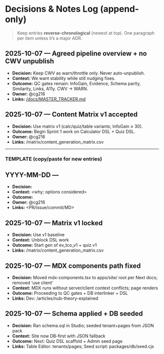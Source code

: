 # Decisions & Notes Log (append-only)

> Keep entries **reverse-chronological** (newest at top). One paragraph per item unless it’s a major ADR.

## 2025-10-07 — Agreed pipeline overview + no CWV unpublish
- **Decision:** Keep CWV as warn/throttle only. Never auto-unpublish.
- **Context:** We want stability while still nudging fixes.
- **Outcome:** QC gates remain: InfoGain, Evidence, Schema parity, Similarity, Links, A11y. CWV -> WARN.
- **Owner:** @cg216
- **Links:** [/docs/MASTER_TRACKER.md](../docs/MASTER_TRACKER.md)

## 2025-10-07 — Content Matrix v1 accepted
- **Decision:** Use matrix v1 (calc/quiz/table variants; InfoGain ≥ 30).
- **Outcome:** Begin Sprint 1 work on Calculator DSL + Quiz DSL.
- **Owner:** @cg216
- **Links:** /matrix/content_generation_matrix.csv

---

### TEMPLATE (copy/paste for new entries)
## YYYY-MM-DD — <Short decision title>
- **Decision:** <what we chose>
- **Context:** <why; options considered>
- **Outcome:** <what changes now>
- **Owner:** @cg216
- **Links:** <PR/issue/commit/MD>

## 2025-10-07 — Matrix v1 locked
- **Decision:** Use v1 baseline
- **Context:** Unblock DSL work
- **Outcome:** Start gen of ev_tco_v1 + quiz v1
- **Links:** /matrix/content_generation_matrix.csv

## 2025-10-07 — MDX components path fixed
- **Decision:** Moved mdx-components.tsx to apps/site/ root per Next docs; removed 'use client'
- **Context:** MDX runs without server/client context conflicts; page renders
- **Outcome:** Proceeding to QC gates + DB interlinker + DSL
- **Links:** Dev: <your Codespaces URL>/articles/nub-theory-explained

## 2025-10-07 — Schema applied + DB seeded
- **Decision:** Ran schema.sql in Studio; seeded tenant+pages from JSON pack
- **Context:** Site now DB-first with JSON fallback
- **Outcome:** Next: Quiz DSL scaffold + Admin seed page
- **Links:** Table Editor: tenants/pages; Seed script: packages/db/seed.cjs
